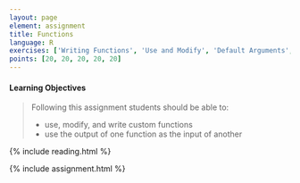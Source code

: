 ```yaml
---
layout: page
element: assignment
title: Functions
language: R
exercises: ['Writing Functions', 'Use and Modify', 'Default Arguments', 'Combining Functions', 'Tree Biomass Challenge']
points: [20, 20, 20, 20, 20]
---
```


#### Learning Objectives

> Following this assignment students should be able to:
>
> - use, modify, and write custom functions
> - use the output of one function as the input of another

{% include reading.html %}

{% include assignment.html %}
